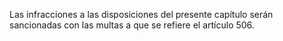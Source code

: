 Las infracciones a las disposiciones del presente capítulo serán sancionadas con las multas a que se refiere el artículo 506.